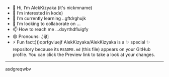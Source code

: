 - 👋 Hi, I’m AlekKizyaka (it's nickmname)
- 👀 I’m interested in kode)
- 🌱 I’m currently learning ..gftdrghujk
- 💞️ I’m looking to collaborate on ...
- 📫 How to reach me ...dxyrthdfluigfy
- 😄 Pronouns: .)ijfj
- ⚡ Fun fact:)))oprfgviuejf
AlekKizyaka/AlekKizyaka is a ✨ special ✨ repository because its `README.md` (this file) appears on your GitHub profile.
You can click the Preview link to take a look at your changes.
---
asdgreqwbv

